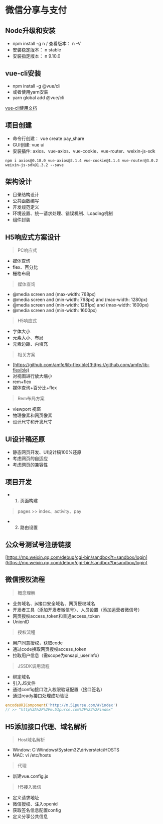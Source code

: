 # 微信分享与支付

## Node升级和安装

* npm install -g n / 查看版本： n -V
* 安装稳定版本： n stable
* 安装指定版本： n 9.10.0

## vue-cli安装

* npm install -g @vue/cli
* 或者使用yarn安装
* yarn global add @vue/cli

[vue-cli使用文档](https://cli.vuejs.org)

## 项目创建

* 命令行创建：  vue create pay_share
* GUI创建:     vue ui
* 安装插件:    axios、vue-axios、vue-cookie、vue-router、weixin-js-sdk

`npm i axios@0.18.0 vue-axios@2.1.4 vue-cookie@1.1.4 vue-router@3.0.2 weixin-js-sdk@1.3.2 --save`

## 架构设计

* 目录结构设计
* 公共函数编写
* 开发规范定义
* 环境设置、统一请求处理、错误机制、Loading机制
* 组件封装

## H5响应式方案设计

> PC响应式

* 媒体查询
* flex、百分比
* 栅格布局

> 媒体查询

* @media screen and (max-width: 768px)
* @media screen and (min-width: 768px) and (max-width: 1280px)
* @media screen and (min-width: 1281px) and (max-width: 1600px)
* @media screen and (min-width: 1600px)

> H5响应式

* 字体大小
* 元素大小、布局
* 元素边距、内填充

> 相关方案

* [https://github.com/amfe/lib-flexible](https://github.com/amfe/lib-flexible)
* 对视图进行放大缩小
* rem+flex
* 媒体查询+百分比+flex

> Rem布局方案

* viewport 视窗
* 物理像素和网页像素
* 设计尺寸和开发尺寸

## UI设计稿还原

* 静态网页开发、UI设计稿100%还原
* 考虑网页的自适应
* 考虑网页的兼容性

## 项目开发

* 1. 页面构建
> pages >> index、activity、pay

* 2. 路由设置

## 公众号测试号注册链接

[https://mp.weixin.qq.com/debug/cgi-bin/sandbox?t=sandbox/login](https://mp.weixin.qq.com/debug/cgi-bin/sandbox?t=sandbox/login)

## 微信授权流程

> 概念理解

* 业务域名、js接口安全域名、网页授权域名
* 开发者工具（添加开发者微信号）、人员设置（添加运营者微信号）
* 网页授权access_token和普通access_token
* UnionID

> 授权流程

* 用户同意授权，获取code
* 通过code换取网页授权access_token
* 拉取用户信息（需scope为snsapi_userinfo）

> JSSDK调用流程

* 绑定域名
* 引入JS文件
* 通过config接口注入权限验证配置（接口签名）
* 通过ready接口处理成功验证

```js
encodeURIComponent('http://m.51purse.com/#/index')
// >> "http%3A%2F%2Fm.51purse.com%2F%23%2Findex"
```

## H5添加接口代理、域名解析

> Host域名解析

* Window: C:\Windows\System32\drivers\etc\HOSTS
* MAC: vi /etc/hosts

> 代理

* 新建vue.config.js

> H5接入微信

* 定义请求地址
* 微信授权、注入openid
* 获取签名信息配置config
* 定义分享公共信息